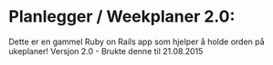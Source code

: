 Planlegger / Weekplaner 2.0:
============
Dette er en gammel Ruby on Rails app som hjelper å holde orden på ukeplaner! Versjon 2.0 - Brukte denne til 21.08.2015 
